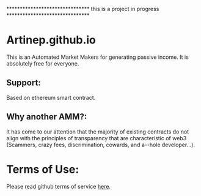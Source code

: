 ******************************* this is a project in progress *******************************

# Artinep.github.io
This is an Automated Market Makers for generating passive income. It is absolutely free for everyone.

## Support:
Based on ethereum smart contract.

## Why another AMM?:
It has come to our attention that the majority of existing contracts do not align with the principles of transparency that are characteristic of web3 (Scammers, crazy fees, discrimination, cowards, and a--hole developer...).

# Terms of Use:
Please read github terms of service [here](https://docs.github.com/en/site-policy/github-terms/github-terms-of-service).
